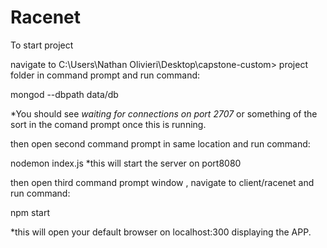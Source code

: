 # Racenet

To start project

navigate to C:\Users\Nathan Olivieri\Desktop\capstone-custom> project folder in command prompt and run command: 

mongod --dbpath data/db

*You should see *waiting for connections on port 2707* or something of the sort in the comand prompt once this is running.

then open second command prompt in same location and run command:

nodemon index.js 
*this will start the server on port8080

then open third command prompt window , navigate to client/racenet and run command:

npm start

*this will open your default browser on localhost:300 displaying the APP.
